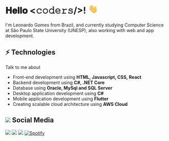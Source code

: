 <h1> 𝐇𝐞𝐥𝐥𝐨 <𝚌𝚘𝚍𝚎𝚛𝚜/>! <img src="https://raw.githubusercontent.com/ABSphreak/ABSphreak/master/gifs/Hi.gif" width="30px"></h1>

I'm Leonardo Gomes from Brazil, and currently studying Computer Science at São Paulo State University (UNESP), also working with web and app development.




## ⚡ Technologies
Talk to me about
- Front-end development using **HTML, Javascript, CSS, React**
- Backend development using **C#, .NET Core**
- Database using **Oracle, MySql and SQL Server**
- Desktop application development using **C#**
- Mobile application development using **Flutter**
- Creating scalable cloud architecture using **AWS Cloud**



## <img src="https://emojis.slackmojis.com/emojis/images/1531849430/4246/blob-sunglasses.gif?1531849430" width="30"/> Social Media

<div>
  <a href = "mailto: leoggomes2@gmail.com"><img src="https://img.shields.io/badge/-Gmail-%23EA4335?style=for-the-badge&logo=gmail&logoColor=white" target="_blank"></a>
  <a href="https://www.linkedin.com/in/leonardoggomes" target="_blank"><img src="https://img.shields.io/badge/-LinkedIn-%230077B5?style=for-the-badge&logo=linkedin&logoColor=white" target="_blank"></a>
  <a href="https://www.instagram.com/le.the.nardo" target="_blank"><img src="https://img.shields.io/badge/-Instagram-941c13?style=for-the-badge&logo=instagram&logoColor=white" target="_blank"></a>
  <a href="https://open.spotify.com/user/leozeza?si=5uKCTzSvSxaQfYLVDX4ehQ"><img alt="Spotify" title="Spotify" height="32" width="32" src="https://raw.githubusercontent.com/peterthehan/peterthehan/master/assets/spotify.svg"></a>
</div>
   
        
        
        
        

